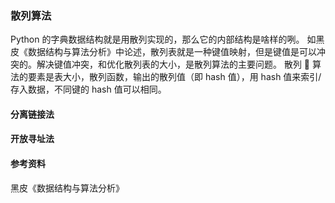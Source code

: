 ### 散列算法

Python 的字典数据结构就是用散列实现的，那么它的内部结构是啥样的咧。
如黑皮《数据结构与算法分析》中论述，散列表就是一种键值映射，但是键值是可以冲突的。解决键值冲突，和优化散列表的大小，是散列算法的主要问题。
散列  算法的要素是表大小，散列函数，输出的散列值（即 hash 值），用 hash 值来索引/存入数据，不同键的 hash 值可以相同。

#### 分离链接法

#### 开放寻址法

#### 参考资料

黑皮《数据结构与算法分析》
